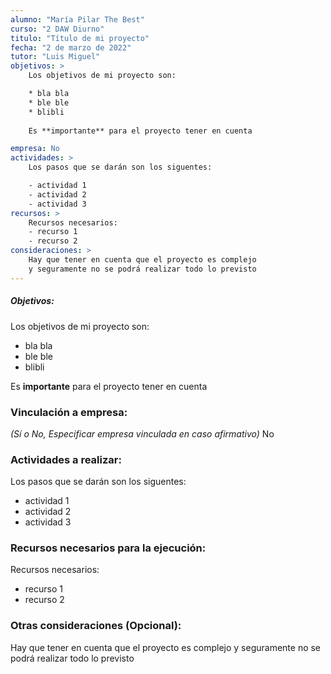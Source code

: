 ```yaml
---
alumno: "María Pilar The Best"
curso: "2 DAW Diurno"
titulo: "Título de mi proyecto"
fecha: "2 de marzo de 2022"
tutor: "Luis Miguel"
objetivos: >
    Los objetivos de mi proyecto son:

    * bla bla
    * ble ble
    * blibli
  
    Es **importante** para el proyecto tener en cuenta

empresa: No
actividades: >
    Los pasos que se darán son los siguentes:

    - actividad 1
    - actividad 2
    - actividad 3
recursos: >
    Recursos necesarios:
    - recurso 1
    - recurso 2
consideraciones: >
    Hay que tener en cuenta que el proyecto es complejo 
    y seguramente no se podrá realizar todo lo previsto
---
```


##### Objetivos:
Los objetivos de mi proyecto son:

* bla bla
* ble ble
* blibli
  
Es **importante** para el proyecto tener en cuenta

### Vinculación a empresa:
*(Sí o No, Especificar empresa vinculada en caso afirmativo)*
No

### Actividades a realizar:
Los pasos que se darán son los siguentes:

- actividad 1
- actividad 2
- actividad 3

### Recursos necesarios para la ejecución:
Recursos necesarios:

- recurso 1
- recurso 2

### Otras consideraciones (Opcional):
Hay que tener en cuenta que el proyecto es complejo 
y seguramente no se podrá realizar todo lo previsto